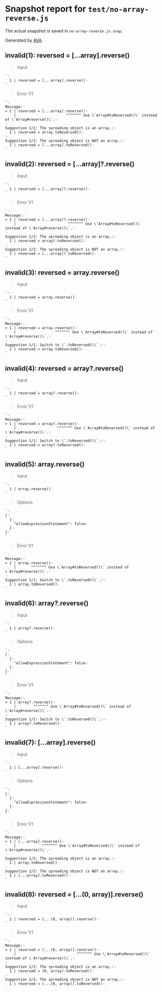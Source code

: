 # Snapshot report for `test/no-array-reverse.js`

The actual snapshot is saved in `no-array-reverse.js.snap`.

Generated by [AVA](https://avajs.dev).

## invalid(1): reversed = [...array].reverse()

> Input

    `␊
      1 | reversed = [...array].reverse()␊
    `

> Error 1/1

    `␊
    Message:␊
    > 1 | reversed = [...array].reverse()␊
        |                       ^^^^^^^ Use \`Array#toReversed()\` instead of \`Array#reverse()\`.␊
    ␊
    Suggestion 1/2: The spreading object is an array.:␊
      1 | reversed = array.toReversed()␊
    ␊
    Suggestion 2/2: The spreading object is NOT an array.:␊
      1 | reversed = [...array].toReversed()␊
    `

## invalid(2): reversed = [...array]?.reverse()

> Input

    `␊
      1 | reversed = [...array]?.reverse()␊
    `

> Error 1/1

    `␊
    Message:␊
    > 1 | reversed = [...array]?.reverse()␊
        |                        ^^^^^^^ Use \`Array#toReversed()\` instead of \`Array#reverse()\`.␊
    ␊
    Suggestion 1/2: The spreading object is an array.:␊
      1 | reversed = array?.toReversed()␊
    ␊
    Suggestion 2/2: The spreading object is NOT an array.:␊
      1 | reversed = [...array]?.toReversed()␊
    `

## invalid(3): reversed = array.reverse()

> Input

    `␊
      1 | reversed = array.reverse()␊
    `

> Error 1/1

    `␊
    Message:␊
    > 1 | reversed = array.reverse()␊
        |                  ^^^^^^^ Use \`Array#toReversed()\` instead of \`Array#reverse()\`.␊
    ␊
    Suggestion 1/1: Switch to \`.toReversed()\`.:␊
      1 | reversed = array.toReversed()␊
    `

## invalid(4): reversed = array?.reverse()

> Input

    `␊
      1 | reversed = array?.reverse()␊
    `

> Error 1/1

    `␊
    Message:␊
    > 1 | reversed = array?.reverse()␊
        |                   ^^^^^^^ Use \`Array#toReversed()\` instead of \`Array#reverse()\`.␊
    ␊
    Suggestion 1/1: Switch to \`.toReversed()\`.:␊
      1 | reversed = array?.toReversed()␊
    `

## invalid(5): array.reverse()

> Input

    `␊
      1 | array.reverse()␊
    `

> Options

    `␊
    [␊
      {␊
        "allowExpressionStatement": false␊
      }␊
    ]␊
    `

> Error 1/1

    `␊
    Message:␊
    > 1 | array.reverse()␊
        |       ^^^^^^^ Use \`Array#toReversed()\` instead of \`Array#reverse()\`.␊
    ␊
    Suggestion 1/1: Switch to \`.toReversed()\`.:␊
      1 | array.toReversed()␊
    `

## invalid(6): array?.reverse()

> Input

    `␊
      1 | array?.reverse()␊
    `

> Options

    `␊
    [␊
      {␊
        "allowExpressionStatement": false␊
      }␊
    ]␊
    `

> Error 1/1

    `␊
    Message:␊
    > 1 | array?.reverse()␊
        |        ^^^^^^^ Use \`Array#toReversed()\` instead of \`Array#reverse()\`.␊
    ␊
    Suggestion 1/1: Switch to \`.toReversed()\`.:␊
      1 | array?.toReversed()␊
    `

## invalid(7): [...array].reverse()

> Input

    `␊
      1 | [...array].reverse()␊
    `

> Options

    `␊
    [␊
      {␊
        "allowExpressionStatement": false␊
      }␊
    ]␊
    `

> Error 1/1

    `␊
    Message:␊
    > 1 | [...array].reverse()␊
        |            ^^^^^^^ Use \`Array#toReversed()\` instead of \`Array#reverse()\`.␊
    ␊
    Suggestion 1/2: The spreading object is an array.:␊
      1 | array.toReversed()␊
    ␊
    Suggestion 2/2: The spreading object is NOT an array.:␊
      1 | [...array].toReversed()␊
    `

## invalid(8): reversed = [...(0, array)].reverse()

> Input

    `␊
      1 | reversed = [...(0, array)].reverse()␊
    `

> Error 1/1

    `␊
    Message:␊
    > 1 | reversed = [...(0, array)].reverse()␊
        |                            ^^^^^^^ Use \`Array#toReversed()\` instead of \`Array#reverse()\`.␊
    ␊
    Suggestion 1/2: The spreading object is an array.:␊
      1 | reversed = (0, array).toReversed()␊
    ␊
    Suggestion 2/2: The spreading object is NOT an array.:␊
      1 | reversed = [...(0, array)].toReversed()␊
    `

